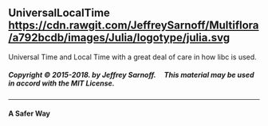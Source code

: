 ## UniversalLocalTime https://cdn.rawgit.com/JeffreySarnoff/Multiflora/a792bcdb/images/Julia/logotype/julia.svg

Universal Time and Local Time with a great deal of care in how libc is used.


##### Copyright &copy; 2015-2018. by Jeffrey Sarnoff.  &nbsp; &nbsp; This material may be used in accord with the MIT License.
-----

#### A Safer Way 
